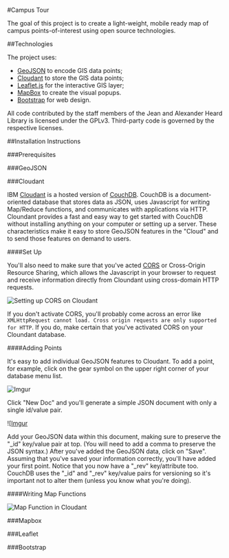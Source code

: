 #Campus Tour

The goal of this project is to create a light-weight, mobile ready map of campus points-of-interest using open source technologies. 

##Technologies

The project uses:

- [GeoJSON](http://geojson.org/) to encode GIS data points;
- [Cloudant](https://cloudant.com/) to store the GIS data points;
- [Leaflet.js](http://leafletjs.com/) for the interactive GIS layer;
- [MapBox](https://www.mapbox.com/mapbox.js/) to create the visual popups.
- [Bootstrap](http://getbootstrap.com/) for web design.

All code contributed by the staff members of the Jean and Alexander Heard Library is licensed under the GPLv3. Third-party code is governed by the respective licenses.

##Installation Instructions

###Prerequisites

###GeoJSON

###Cloudant

IBM [Cloudant](https://cloudant.com/) is a hosted version of [CouchDB](http://couchdb.apache.org/). CouchDB is a document-oriented database that stores data as JSON, uses Javascript for writing Map/Reduce functions, and communicates with applications via HTTP. Cloundant provides a fast and easy way to get started with CouchDB without installing anything on your computer or setting up a server. These characteristics make it easy to store GeoJSON features in the "Cloud" and to send those features on demand to users.

####Set Up

You'll also need to make sure that you've acted [CORS](http://enable-cors.org/) or Cross-Origin Resource Sharing, which allows the Javascript in your browser to request and receive information directly from Cloundant using cross-domain HTTP requests.

![Setting up CORS on Cloudant](http://i.imgur.com/PjlAYU4.png)

If you don't activate CORS, you'll probably come across an error like ```XMLHttpRequest cannot load. Cross origin requests are only supported for HTTP```. If you do, make certain that you've activated CORS on your Cloundant database.

####Adding Points

It's easy to add individual GeoJSON features to Cloudant. To add a point, for example, click on the gear symbol on the upper right corner of your database menu list.

![Imgur](http://i.imgur.com/97zfC2n.png)

Click "New Doc" and you'll generate a simple JSON document with only a single id/value pair.

![[Imgur](http://i.imgur.com/fE1KDlA.png)

Add your GeoJSON data within this document, making sure to preserve the "_id" key/value pair at top. (You will need to add a comma to preserve the JSON syntax.) After you've added the GeoJSON data, click on "Save". Assuming that you've saved your information correctly, you'll have added your first point. Notice that you now have a "_rev" key/attribute too. CouchDB uses the "_id" and "_rev" key/value pairs for versioning so it's important not to alter them (unless you know what you're doing).

####Writing Map Functions

![Map Function in Cloudant](http://i.imgur.com/qIFmrsP.png)

###Mapbox

###Leaflet

###Bootstrap


